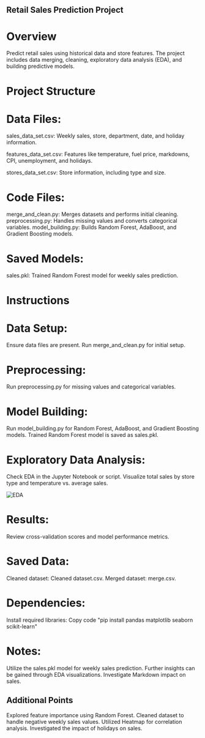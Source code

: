 ## Retail Sales Prediction Project

# Overview
Predict retail sales using historical data and store features. The project includes data merging, cleaning, exploratory data analysis (EDA), and building predictive models.

# Project Structure
# Data Files:

sales_data_set.csv: Weekly sales, store, department, date, and holiday information.

features_data_set.csv: Features like temperature, fuel price, markdowns, CPI, unemployment, and holidays.

stores_data_set.csv: Store information, including type and size.

# Code Files:

merge_and_clean.py: Merges datasets and performs initial cleaning.
preprocessing.py: Handles missing values and converts categorical variables.
model_building.py: Builds Random Forest, AdaBoost, and Gradient Boosting models.

# Saved Models:

sales.pkl: Trained Random Forest model for weekly sales prediction.

# Instructions
# Data Setup:

Ensure data files are present.
Run merge_and_clean.py for initial setup.

# Preprocessing:

Run preprocessing.py for missing values and categorical variables.

# Model Building:

Run model_building.py for Random Forest, AdaBoost, and Gradient Boosting models.
Trained Random Forest model is saved as sales.pkl.

# Exploratory Data Analysis:

Check EDA in the Jupyter Notebook or script.
Visualize total sales by store type and temperature vs. average sales.

![EDA](https://github.com/aravinthbalaiyan/Retail_sales_prediction/assets/144364538/03f66e53-4fb2-4eac-9b47-32b73eba4eec)

# Results:

Review cross-validation scores and model performance metrics.
# Saved Data:

Cleaned dataset: Cleaned dataset.csv.
Merged dataset: merge.csv.

# Dependencies:

Install required libraries:
Copy code
     "pip install pandas matplotlib seaborn scikit-learn"
     
# Notes:

Utilize the sales.pkl model for weekly sales prediction.
Further insights can be gained through EDA visualizations.
Investigate Markdown impact on sales.

## Additional Points
Explored feature importance using Random Forest.
Cleaned dataset to handle negative weekly sales values.
Utilized Heatmap for correlation analysis.
Investigated the impact of holidays on sales.
